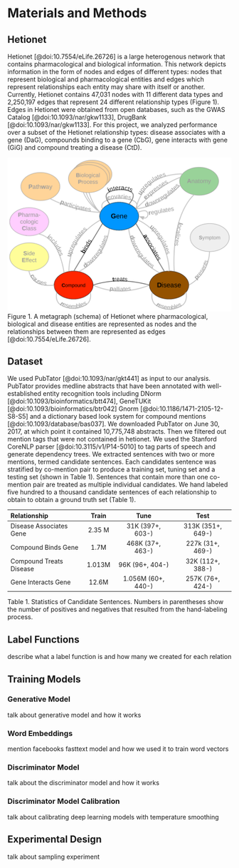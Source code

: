 # Materials and Methods
## Hetionet
Hetionet [@doi:10.7554/eLife.26726] is a large heterogenous network that contains pharmacological and biological information.
This network depicts information in the form of nodes and edges of different types: nodes that represent biological and pharmacological entities and edges which represent relationships each entity may share with itself or another. 
Currently, Hetionet contains 47,031 nodes with 11 different data types and 2,250,197 edges that represent 24 different relationship types (Figure 1).
Edges in Hetionet were obtained from open databases, such as the GWAS Catalog [@doi:10.1093/nar/gkw1133], DrugBank [@doi:10.1093/nar/gkw1133].
For this project, we analyzed performance over a subset of the Hetionet relationship types: disease associates with a gene (DaG), compounds binding to a gene (CbG), gene interacts with gene (GiG) and compound treating a disease (CtD).

![Hetionet_metagraph](images/figures/metagraph/metagraph_highlighted_edges.png)
Figure 1. A metagraph (schema) of Hetionet where pharmacological, biological and disease entities are represented as nodes and the relationships between them are represented as edges [@doi:10.7554/eLife.26726].

## Dataset
We used PubTator [@doi:10.1093/nar/gkt441] as input to our analysis.
PubTator provides medline abstracts that have been annotated with well-established entity recognition tools including DNorm [@doi:10.1093/bioinformatics/btt474], GeneTUKit [@doi:10.1093/bioinformatics/btr042] Gnorm [@doi:10.1186/1471-2105-12-S8-S5] and a dictionary based look system for compound mentions [@doi:10.1093/database/bas037].
We downloaded PubTator on June 30, 2017, at which point it contained 10,775,748 abstracts. 
Then we filtered out mention tags that were not contained in hetionet.
We used the Stanford CoreNLP parser [@doi:10.3115/v1/P14-5010] to tag parts of speech and generate dependency trees.
We extracted sentences with two or more mentions, termed candidate sentences.
Each candidates sentence was stratified by co-mention pair to produce a training set, tuning set and a testing set (shown in Table 1).
Sentences that contain more than one co-mention pair are treated as multiple individual candidates.
We hand labeled five hundred to a thousand candidate sentences of each relationship to obtain to obtain a ground truth set (Table 1).

| Relationship | Train | Tune | Test |
| :--- | :---: | :---: | :---: |
| Disease Associates Gene | 2.35 M |31K (397+, 603-) | 313K (351+, 649-) |
| Compound Binds Gene | 1.7M | 468K (37+, 463-) | 227k (31+, 469-) |
| Compound Treats Disease | 1.013M | 96K (96+, 404-) | 32K (112+, 388-) |
| Gene Interacts Gene | 12.6M | 1.056M (60+, 440-) | 257K (76+, 424-) |

Table 1. Statistics of Candidate Sentences. Numbers in parentheses show the number of positives and negatives that resulted from the hand-labeling process.

## Label Functions
describe what a label function is and how many we created for each relation

## Training Models
### Generative Model
talk about generative model and how it works
### Word Embeddings
mention facebooks fasttext model and how we used it to train word vectors
### Discriminator Model
talk about the discriminator model and how it works
### Discriminator Model Calibration
talk about calibrating deep learning models with temperature smoothing

## Experimental Design
talk about sampling experiment
